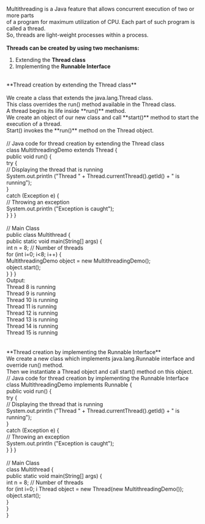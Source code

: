 Multithreading is a Java feature that allows concurrent execution of two or more parts<br />
of a program for maximum utilization of CPU. Each part of such program is called a thread. <br />
So, threads are light-weight processes within a process.<br />
<br />
**Threads can be created by using two mechanisms:** <br />
1. Extending the **Thread class** <br />
2. Implementing the **Runnable Interface** <br />
<br />
**Thread creation by extending the Thread class**<br />
<br />
We create a class that extends the java.lang.Thread class. <br />
This class overrides the run() method available in the Thread class. <br />
A thread begins its life inside **run()** method. <br />
We create an object of our new class and call **start()** method to start the execution of a thread. <br />
Start() invokes the **run()** method on the Thread object.<br />
<br />
// Java code for thread creation by extending the Thread class <br />
class MultithreadingDemo extends Thread {<br /> 
	public void run() { <br />
		try { <br />
			// Displaying the thread that is running <br />
			System.out.println ("Thread " + Thread.currentThread().getId() + " is running"); <br />
		} <br />
		catch (Exception e) { <br />
			// Throwing an exception <br />
			System.out.println ("Exception is caught"); <br />
		} } } <br />
<br />
// Main Class <br />
public class Multithread { <br />
	public static void main(String[] args) { <br />
		int n = 8; // Number of threads <br />
		for (int i=0; i<8; i++) { <br />
			MultithreadingDemo object = new MultithreadingDemo(); <br />
			object.start(); <br />
		} } } <br />
    Output:<br />
Thread 8 is running<br />
Thread 9 is running<br />
Thread 10 is running<br />
Thread 11 is running<br />
Thread 12 is running<br />
Thread 13 is running<br />
Thread 14 is running<br />
Thread 15 is running<br />
<br /><br />
**Thread creation by implementing the Runnable Interface**<br />
We create a new class which implements java.lang.Runnable interface and override run() method.<br /> 
Then we instantiate a Thread object and call start() method on this object.<br />
// Java code for thread creation by implementing the Runnable Interface<br />
class MultithreadingDemo implements Runnable { <br />
	public void run() {<br /> 
		try {<br /> 
			// Displaying the thread that is running <br />
			System.out.println ("Thread " + Thread.currentThread().getId() + " is running"); <br />
		} <br />
		catch (Exception e) { <br />
			// Throwing an exception <br />
			System.out.println ("Exception is caught"); <br />
		} } }<br />
<br />
// Main Class <br />
class Multithread {<br /> 
	public static void main(String[] args) { <br />
		int n = 8; // Number of threads <br />
		for (int i=0; i<n; i++) { <br />
			Thread object = new Thread(new MultithreadingDemo()); <br />
			object.start(); <br />
		} <br />
	} <br />
} <br />


